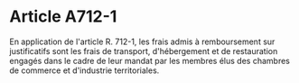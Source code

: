 # Article A712-1

En application de l'article R. 712-1, les frais admis à remboursement sur justificatifs sont les frais de transport, d'hébergement et de restauration engagés dans le cadre de leur mandat par les membres élus des      chambres de commerce et d'industrie territoriales.
